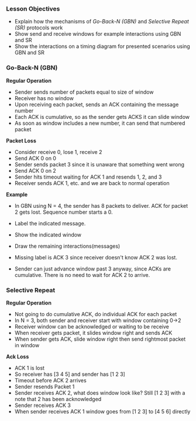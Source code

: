 ### Lesson Objectives
  * Explain how the mechanisms of _Go-Back-N (GBN)_ and _Selective Repeat (SR)_
    protocols work
  * Show send and receive windows for example interactions using GBN and SR
  * Show the interactions on a timing diagram for presented scenarios using GBN
    and SR

### Go-Back-N (GBN)
__Regular Operation__
  * Sender sends number of packets equal to size of window
  * Receiver has no window
  * Upon receiving each packet, sends an ACK containing the message number
  * Each ACK is cumulative, so as the sender gets ACKS it can slide window
  * As soon as window includes a new number, it can send that numbered packet

__Packet Loss__
  * Consider receive 0, lose 1, receive 2
  * Send ACK 0 on 0
  * Sender sends packet 3 since it is unaware that something went wrong
  * Send ACK 0 on 2
  * Sender hits timeout waiting for ACK 1 and resends 1, 2, and 3
  * Receiver sends ACK 1, etc. and we are back to normal operation

__Example__
  * In GBN using N = 4, the sender has 8 packets to deliver. ACK for packet 2 
    gets lost. Sequence number starts a 0.
  * Label the indicated message.
  * Show the indicated window
  * Draw the remaining interactions(messages)

  * Missing label is ACK 3 since receiver doesn't know ACK 2 was lost.
  * Sender can just advance window past 3 anyway, since ACKs are cumulative.
    There is no need to wait for ACK 2 to arrive.

### Selective Repeat
__Regular Operation__
  * Not going to do cumulative ACK, do individual ACK for each packet
  * In N = 3, both sender and receiver start with window containing 0->2
  * Receiver window can be acknowledged or waiting to be receive
  * When receiver gets packet, it slides window right and sends ACK
  * When sender gets ACK, slide window right then send rightmost packet in
    window

__Ack Loss__
  * ACK 1 is lost
  * So receiver has [3 4 5] and sender has [1 2 3]
  * Timeout before ACK 2 arrives
  * Sender resends Packet 1
  * Sender receives ACK 2, what does window look like?
    Still [1 2 3] with a note that 2 has been acknowledged
  * Sender receives ACK 3
  * When sender receives ACK 1 window goes from [1 2 3] to [4 5 6] directly

